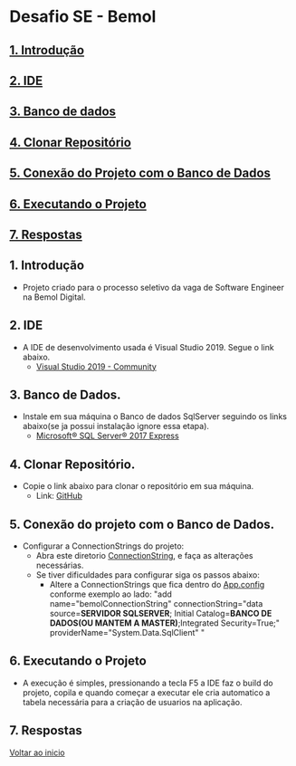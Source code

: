 # <a id="begin"> Desafio SE - Bemol 

## [1. Introdução](#intro)
## [2. IDE](#IDE)
## [3. Banco de dados](#db)
## [4. Clonar Repositório](#Clonar)
## [5. Conexão do Projeto com o Banco de Dados](#connection)
## [6. Executando o Projeto](#executar)
## [7. Respostas](#resp)

## <a id="intro">1. Introdução

* Projeto criado para o processo seletivo da vaga de Software Engineer na Bemol Digital.

## <a id="IDE"> 2. IDE

* A IDE de desenvolvimento usada é Visual Studio 2019. Segue o link abaixo.
  * [Visual Studio 2019 - Community](https://visualstudio.microsoft.com/pt-br/downloads/?rr=https%3A%2F%2Fwww.google.com.br%2F)

## <a id="db"> 3. Banco de Dados.

* Instale em sua máquina o Banco de dados SqlServer seguindo os links abaixo(se ja possui instalação ignore essa etapa).
  * [Microsoft® SQL Server® 2017 Express](https://www.microsoft.com/en-us/download/details.aspx?id=55994)

## <a id="Clonar"> 4. Clonar Repositório.

* Copie o link abaixo para clonar o repositório em sua máquina. 
  * Link: [GitHub](https://github.com/LerronF/Bemol.Channel.git)

## <a id="connection"> 5. Conexão do projeto com o Banco de Dados.

* Configurar a ConnectionStrings do projeto:
  * Abra este diretorio [ConnectionString](https://github.com/LerronF/Bemol.Channel/blob/main/Bemol.Channel/App.config), e faça as alterações necessárias.
  * Se tiver dificuldades para configurar siga os passos abaixo: 
    *  Altere a ConnectionStrings que fica dentro do [App.config](https://github.com/LerronF/WebApp-FPF/blob/main/src/DesafioFPF/DesafioFPF.WebApp/appsettings.json) conforme exemplo ao lado: "add name="bemolConnectionString" connectionString="data source=**SERVIDOR SQLSERVER**; Initial Catalog=**BANCO DE DADOS(OU MANTEM A MASTER)**;Integrated Security=True;" providerName="System.Data.SqlClient" "
    
## <a id="executar"> 6. Executando o Projeto
* A execução é simples, pressionando a tecla F5 a IDE faz o build do projeto, copila e quando começar a executar ele cria automatico a tabela necessária para a criação de usuarios na aplicação.

## <a id="resp"> 7. Respostas
 

[Voltar ao inicio](#begin)







